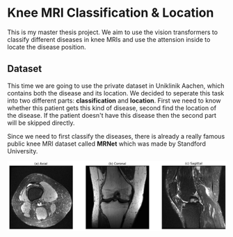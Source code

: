# Knee MRI Classification & Location
This is my master thesis project. We aim to use the vision transformers to classify different diseases in knee MRIs and use the attension inside to locate the disease position.

## Dataset
This time we are going to use the private dataset in Uniklinik Aachen, which contains both the disease and its location. We decided to seperate this task into two different parts: **classification** and **location**. First we need to know whether this patient gets this kind of disease, second find the location of the disease. If the patient doesn't have this disease then the second part will be skipped directly.

Since we need to first classify the diseases, there is already a really famous public knee MRI dataset called **MRNet** which was made by Standford University.

<p align="center">
  <img src="./images/Different_sides_MRNet.png" alt="Different_sides_MRNet" width="700" height="auto">
</p>
